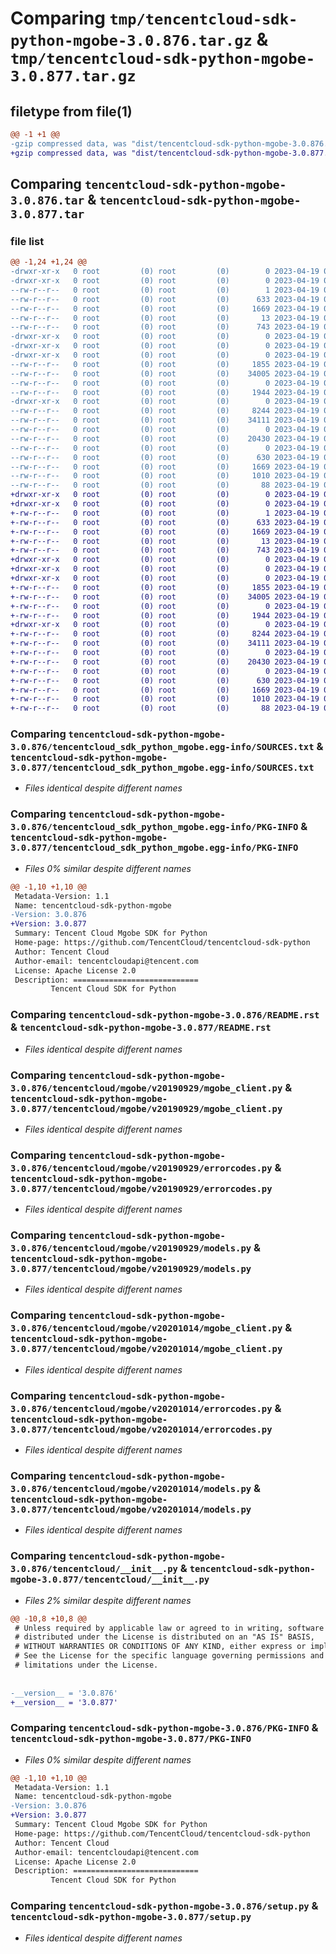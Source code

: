 # Comparing `tmp/tencentcloud-sdk-python-mgobe-3.0.876.tar.gz` & `tmp/tencentcloud-sdk-python-mgobe-3.0.877.tar.gz`

## filetype from file(1)

```diff
@@ -1 +1 @@
-gzip compressed data, was "dist/tencentcloud-sdk-python-mgobe-3.0.876.tar", last modified: Wed Apr 19 00:31:55 2023, max compression
+gzip compressed data, was "dist/tencentcloud-sdk-python-mgobe-3.0.877.tar", last modified: Wed Apr 19 09:21:39 2023, max compression
```

## Comparing `tencentcloud-sdk-python-mgobe-3.0.876.tar` & `tencentcloud-sdk-python-mgobe-3.0.877.tar`

### file list

```diff
@@ -1,24 +1,24 @@
-drwxr-xr-x   0 root         (0) root         (0)        0 2023-04-19 00:31:55.000000 tencentcloud-sdk-python-mgobe-3.0.876/
-drwxr-xr-x   0 root         (0) root         (0)        0 2023-04-19 00:31:55.000000 tencentcloud-sdk-python-mgobe-3.0.876/tencentcloud_sdk_python_mgobe.egg-info/
--rw-r--r--   0 root         (0) root         (0)        1 2023-04-19 00:31:55.000000 tencentcloud-sdk-python-mgobe-3.0.876/tencentcloud_sdk_python_mgobe.egg-info/dependency_links.txt
--rw-r--r--   0 root         (0) root         (0)      633 2023-04-19 00:31:55.000000 tencentcloud-sdk-python-mgobe-3.0.876/tencentcloud_sdk_python_mgobe.egg-info/SOURCES.txt
--rw-r--r--   0 root         (0) root         (0)     1669 2023-04-19 00:31:55.000000 tencentcloud-sdk-python-mgobe-3.0.876/tencentcloud_sdk_python_mgobe.egg-info/PKG-INFO
--rw-r--r--   0 root         (0) root         (0)       13 2023-04-19 00:31:55.000000 tencentcloud-sdk-python-mgobe-3.0.876/tencentcloud_sdk_python_mgobe.egg-info/top_level.txt
--rw-r--r--   0 root         (0) root         (0)      743 2023-04-19 00:31:55.000000 tencentcloud-sdk-python-mgobe-3.0.876/README.rst
-drwxr-xr-x   0 root         (0) root         (0)        0 2023-04-19 00:31:55.000000 tencentcloud-sdk-python-mgobe-3.0.876/tencentcloud/
-drwxr-xr-x   0 root         (0) root         (0)        0 2023-04-19 00:31:55.000000 tencentcloud-sdk-python-mgobe-3.0.876/tencentcloud/mgobe/
-drwxr-xr-x   0 root         (0) root         (0)        0 2023-04-19 00:31:55.000000 tencentcloud-sdk-python-mgobe-3.0.876/tencentcloud/mgobe/v20190929/
--rw-r--r--   0 root         (0) root         (0)     1855 2023-04-19 00:31:55.000000 tencentcloud-sdk-python-mgobe-3.0.876/tencentcloud/mgobe/v20190929/mgobe_client.py
--rw-r--r--   0 root         (0) root         (0)    34005 2023-04-19 00:31:55.000000 tencentcloud-sdk-python-mgobe-3.0.876/tencentcloud/mgobe/v20190929/errorcodes.py
--rw-r--r--   0 root         (0) root         (0)        0 2023-04-19 00:31:55.000000 tencentcloud-sdk-python-mgobe-3.0.876/tencentcloud/mgobe/v20190929/__init__.py
--rw-r--r--   0 root         (0) root         (0)     1944 2023-04-19 00:31:55.000000 tencentcloud-sdk-python-mgobe-3.0.876/tencentcloud/mgobe/v20190929/models.py
-drwxr-xr-x   0 root         (0) root         (0)        0 2023-04-19 00:31:55.000000 tencentcloud-sdk-python-mgobe-3.0.876/tencentcloud/mgobe/v20201014/
--rw-r--r--   0 root         (0) root         (0)     8244 2023-04-19 00:31:55.000000 tencentcloud-sdk-python-mgobe-3.0.876/tencentcloud/mgobe/v20201014/mgobe_client.py
--rw-r--r--   0 root         (0) root         (0)    34111 2023-04-19 00:31:55.000000 tencentcloud-sdk-python-mgobe-3.0.876/tencentcloud/mgobe/v20201014/errorcodes.py
--rw-r--r--   0 root         (0) root         (0)        0 2023-04-19 00:31:55.000000 tencentcloud-sdk-python-mgobe-3.0.876/tencentcloud/mgobe/v20201014/__init__.py
--rw-r--r--   0 root         (0) root         (0)    20430 2023-04-19 00:31:55.000000 tencentcloud-sdk-python-mgobe-3.0.876/tencentcloud/mgobe/v20201014/models.py
--rw-r--r--   0 root         (0) root         (0)        0 2023-04-19 00:31:55.000000 tencentcloud-sdk-python-mgobe-3.0.876/tencentcloud/mgobe/__init__.py
--rw-r--r--   0 root         (0) root         (0)      630 2023-04-19 00:31:55.000000 tencentcloud-sdk-python-mgobe-3.0.876/tencentcloud/__init__.py
--rw-r--r--   0 root         (0) root         (0)     1669 2023-04-19 00:31:55.000000 tencentcloud-sdk-python-mgobe-3.0.876/PKG-INFO
--rw-r--r--   0 root         (0) root         (0)     1010 2023-04-19 00:31:55.000000 tencentcloud-sdk-python-mgobe-3.0.876/setup.py
--rw-r--r--   0 root         (0) root         (0)       88 2023-04-19 00:31:55.000000 tencentcloud-sdk-python-mgobe-3.0.876/setup.cfg
+drwxr-xr-x   0 root         (0) root         (0)        0 2023-04-19 09:21:39.000000 tencentcloud-sdk-python-mgobe-3.0.877/
+drwxr-xr-x   0 root         (0) root         (0)        0 2023-04-19 09:21:39.000000 tencentcloud-sdk-python-mgobe-3.0.877/tencentcloud_sdk_python_mgobe.egg-info/
+-rw-r--r--   0 root         (0) root         (0)        1 2023-04-19 09:21:39.000000 tencentcloud-sdk-python-mgobe-3.0.877/tencentcloud_sdk_python_mgobe.egg-info/dependency_links.txt
+-rw-r--r--   0 root         (0) root         (0)      633 2023-04-19 09:21:39.000000 tencentcloud-sdk-python-mgobe-3.0.877/tencentcloud_sdk_python_mgobe.egg-info/SOURCES.txt
+-rw-r--r--   0 root         (0) root         (0)     1669 2023-04-19 09:21:39.000000 tencentcloud-sdk-python-mgobe-3.0.877/tencentcloud_sdk_python_mgobe.egg-info/PKG-INFO
+-rw-r--r--   0 root         (0) root         (0)       13 2023-04-19 09:21:39.000000 tencentcloud-sdk-python-mgobe-3.0.877/tencentcloud_sdk_python_mgobe.egg-info/top_level.txt
+-rw-r--r--   0 root         (0) root         (0)      743 2023-04-19 09:21:39.000000 tencentcloud-sdk-python-mgobe-3.0.877/README.rst
+drwxr-xr-x   0 root         (0) root         (0)        0 2023-04-19 09:21:39.000000 tencentcloud-sdk-python-mgobe-3.0.877/tencentcloud/
+drwxr-xr-x   0 root         (0) root         (0)        0 2023-04-19 09:21:39.000000 tencentcloud-sdk-python-mgobe-3.0.877/tencentcloud/mgobe/
+drwxr-xr-x   0 root         (0) root         (0)        0 2023-04-19 09:21:39.000000 tencentcloud-sdk-python-mgobe-3.0.877/tencentcloud/mgobe/v20190929/
+-rw-r--r--   0 root         (0) root         (0)     1855 2023-04-19 09:21:39.000000 tencentcloud-sdk-python-mgobe-3.0.877/tencentcloud/mgobe/v20190929/mgobe_client.py
+-rw-r--r--   0 root         (0) root         (0)    34005 2023-04-19 09:21:39.000000 tencentcloud-sdk-python-mgobe-3.0.877/tencentcloud/mgobe/v20190929/errorcodes.py
+-rw-r--r--   0 root         (0) root         (0)        0 2023-04-19 09:21:39.000000 tencentcloud-sdk-python-mgobe-3.0.877/tencentcloud/mgobe/v20190929/__init__.py
+-rw-r--r--   0 root         (0) root         (0)     1944 2023-04-19 09:21:39.000000 tencentcloud-sdk-python-mgobe-3.0.877/tencentcloud/mgobe/v20190929/models.py
+drwxr-xr-x   0 root         (0) root         (0)        0 2023-04-19 09:21:39.000000 tencentcloud-sdk-python-mgobe-3.0.877/tencentcloud/mgobe/v20201014/
+-rw-r--r--   0 root         (0) root         (0)     8244 2023-04-19 09:21:39.000000 tencentcloud-sdk-python-mgobe-3.0.877/tencentcloud/mgobe/v20201014/mgobe_client.py
+-rw-r--r--   0 root         (0) root         (0)    34111 2023-04-19 09:21:39.000000 tencentcloud-sdk-python-mgobe-3.0.877/tencentcloud/mgobe/v20201014/errorcodes.py
+-rw-r--r--   0 root         (0) root         (0)        0 2023-04-19 09:21:39.000000 tencentcloud-sdk-python-mgobe-3.0.877/tencentcloud/mgobe/v20201014/__init__.py
+-rw-r--r--   0 root         (0) root         (0)    20430 2023-04-19 09:21:39.000000 tencentcloud-sdk-python-mgobe-3.0.877/tencentcloud/mgobe/v20201014/models.py
+-rw-r--r--   0 root         (0) root         (0)        0 2023-04-19 09:21:39.000000 tencentcloud-sdk-python-mgobe-3.0.877/tencentcloud/mgobe/__init__.py
+-rw-r--r--   0 root         (0) root         (0)      630 2023-04-19 09:21:39.000000 tencentcloud-sdk-python-mgobe-3.0.877/tencentcloud/__init__.py
+-rw-r--r--   0 root         (0) root         (0)     1669 2023-04-19 09:21:39.000000 tencentcloud-sdk-python-mgobe-3.0.877/PKG-INFO
+-rw-r--r--   0 root         (0) root         (0)     1010 2023-04-19 09:21:39.000000 tencentcloud-sdk-python-mgobe-3.0.877/setup.py
+-rw-r--r--   0 root         (0) root         (0)       88 2023-04-19 09:21:39.000000 tencentcloud-sdk-python-mgobe-3.0.877/setup.cfg
```

### Comparing `tencentcloud-sdk-python-mgobe-3.0.876/tencentcloud_sdk_python_mgobe.egg-info/SOURCES.txt` & `tencentcloud-sdk-python-mgobe-3.0.877/tencentcloud_sdk_python_mgobe.egg-info/SOURCES.txt`

 * *Files identical despite different names*

### Comparing `tencentcloud-sdk-python-mgobe-3.0.876/tencentcloud_sdk_python_mgobe.egg-info/PKG-INFO` & `tencentcloud-sdk-python-mgobe-3.0.877/tencentcloud_sdk_python_mgobe.egg-info/PKG-INFO`

 * *Files 0% similar despite different names*

```diff
@@ -1,10 +1,10 @@
 Metadata-Version: 1.1
 Name: tencentcloud-sdk-python-mgobe
-Version: 3.0.876
+Version: 3.0.877
 Summary: Tencent Cloud Mgobe SDK for Python
 Home-page: https://github.com/TencentCloud/tencentcloud-sdk-python
 Author: Tencent Cloud
 Author-email: tencentcloudapi@tencent.com
 License: Apache License 2.0
 Description: ============================
         Tencent Cloud SDK for Python
```

### Comparing `tencentcloud-sdk-python-mgobe-3.0.876/README.rst` & `tencentcloud-sdk-python-mgobe-3.0.877/README.rst`

 * *Files identical despite different names*

### Comparing `tencentcloud-sdk-python-mgobe-3.0.876/tencentcloud/mgobe/v20190929/mgobe_client.py` & `tencentcloud-sdk-python-mgobe-3.0.877/tencentcloud/mgobe/v20190929/mgobe_client.py`

 * *Files identical despite different names*

### Comparing `tencentcloud-sdk-python-mgobe-3.0.876/tencentcloud/mgobe/v20190929/errorcodes.py` & `tencentcloud-sdk-python-mgobe-3.0.877/tencentcloud/mgobe/v20190929/errorcodes.py`

 * *Files identical despite different names*

### Comparing `tencentcloud-sdk-python-mgobe-3.0.876/tencentcloud/mgobe/v20190929/models.py` & `tencentcloud-sdk-python-mgobe-3.0.877/tencentcloud/mgobe/v20190929/models.py`

 * *Files identical despite different names*

### Comparing `tencentcloud-sdk-python-mgobe-3.0.876/tencentcloud/mgobe/v20201014/mgobe_client.py` & `tencentcloud-sdk-python-mgobe-3.0.877/tencentcloud/mgobe/v20201014/mgobe_client.py`

 * *Files identical despite different names*

### Comparing `tencentcloud-sdk-python-mgobe-3.0.876/tencentcloud/mgobe/v20201014/errorcodes.py` & `tencentcloud-sdk-python-mgobe-3.0.877/tencentcloud/mgobe/v20201014/errorcodes.py`

 * *Files identical despite different names*

### Comparing `tencentcloud-sdk-python-mgobe-3.0.876/tencentcloud/mgobe/v20201014/models.py` & `tencentcloud-sdk-python-mgobe-3.0.877/tencentcloud/mgobe/v20201014/models.py`

 * *Files identical despite different names*

### Comparing `tencentcloud-sdk-python-mgobe-3.0.876/tencentcloud/__init__.py` & `tencentcloud-sdk-python-mgobe-3.0.877/tencentcloud/__init__.py`

 * *Files 2% similar despite different names*

```diff
@@ -10,8 +10,8 @@
 # Unless required by applicable law or agreed to in writing, software
 # distributed under the License is distributed on an "AS IS" BASIS,
 # WITHOUT WARRANTIES OR CONDITIONS OF ANY KIND, either express or implied.
 # See the License for the specific language governing permissions and
 # limitations under the License.
 
 
-__version__ = '3.0.876'
+__version__ = '3.0.877'
```

### Comparing `tencentcloud-sdk-python-mgobe-3.0.876/PKG-INFO` & `tencentcloud-sdk-python-mgobe-3.0.877/PKG-INFO`

 * *Files 0% similar despite different names*

```diff
@@ -1,10 +1,10 @@
 Metadata-Version: 1.1
 Name: tencentcloud-sdk-python-mgobe
-Version: 3.0.876
+Version: 3.0.877
 Summary: Tencent Cloud Mgobe SDK for Python
 Home-page: https://github.com/TencentCloud/tencentcloud-sdk-python
 Author: Tencent Cloud
 Author-email: tencentcloudapi@tencent.com
 License: Apache License 2.0
 Description: ============================
         Tencent Cloud SDK for Python
```

### Comparing `tencentcloud-sdk-python-mgobe-3.0.876/setup.py` & `tencentcloud-sdk-python-mgobe-3.0.877/setup.py`

 * *Files identical despite different names*

